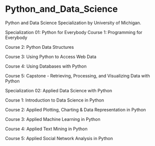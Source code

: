 # Python_and_Data_Science
Python and Data Science Specialization by University of Michigan.

Specialization 01: Python for Everybody
Course 1: Programming for Everybody

Course 2: Python Data Structures

Course 3: Using Python to Access Web Data

Course 4: Using Databases with Python

Course 5: Capstone - Retrieving, Processing, and Visualizing Data with Python

Specialization 02: Applied Data Science with Python

Course 1: Introduction to Data Science in Python

Course 2: Applied Plotting, Charting & Data Representation in Python

Course 3: Applied Machine Learning in Python

Course 4: Applied Text Mining in Python

Course 5: Applied Social Network Analysis in Python
